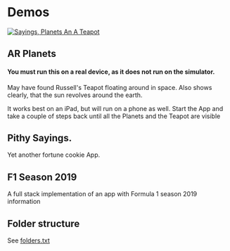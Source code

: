 # Demos

[![Sayings, Planets An A Teapot](http://img.youtube.com/vi/S0I_94H14pQ/0.jpg)](http://www.youtube.com/watch?v=S0I_94H14pQ)

## AR Planets
#### You must run this on a real device, as it does not run on the simulator.

May have found Russell's Teapot floating around in space.
Also shows clearly, that the sun revolves around the earth.

It works best on an iPad, but will run on a phone as well.
Start the App and take a couple of steps back until all the Planets and the Teapot are visible

## Pithy Sayings. 
Yet another fortune cookie App.

## F1 Season 2019
A full stack implementation of an app with Formula 1 season 2019 information

## Folder structure
See [folders.txt](./folders.txt)
